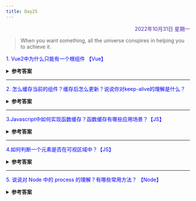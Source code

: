 ```yaml
---
title: Day25
---
```


<div align="right" style="color:#512DA8">2022年10月31日 星期一</div>

> When you want something, all the universe conspires in helping you to achieve it.

<p style="color:blue">1. Vue2中为什么只能有一个根组件 【Vue】</p>
<details>
<summary><b>参考答案</b></summary>

- vue2中组件确实只能有一个根，但vue3中组件已经可以多根节点了。
- 之所以需要这样是因为vdom是一颗单根树形结构，patch方法在遍历的时候从根节点开始遍历，它要求只有一个根节点。组件也会转换为一个vdom，自然应该满足这个要求。
- vue3中之所以可以写多个根节点，是因为引入了`Fragment`的概念，这是一个抽象的节点，如果发现组件是多根的，就创建一个`Fragment`节点，把多个根节点作为它的children。将来patch的时候，如果发现是一个`Fragment`节点，则直接遍历children创建或更新。

</details>

<hr/>
<p style="color:blue">2. 怎么缓存当前的组件？缓存后怎么更新？说说你对keep-alive的理解是什么？ </p>
<details>
<summary><b>参考答案</b></summary>

https://github.com/febobo/web-interview/issues/19

</details>

<hr/>
<p style="color:blue">3.Javascript中如何实现函数缓存？函数缓存有哪些应用场景？【JS】 </p>
<details>
<summary><b>参考答案</b></summary>

https://github.com/febobo/web-interview/issues/81

</details>

<hr/>
<p style="color:blue">4.如何判断一个元素是否在可视区域中？【JS】 </p>

<details>
<summary><b>参考答案</b></summary>

https://github.com/febobo/web-interview/issues/84

</details>

<hr/>
<p style="color:blue">5. 说说对 Node 中的 process 的理解？有哪些常用方法？ 【Node】</p>

<details>
<summary><b>参考答案</b></summary>

https://github.com/febobo/web-interview/issues/155

</details>

<comment/>
